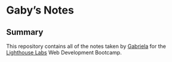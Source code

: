 # Gaby’s Notes

## Summary 

This repository contains all of the notes taken by [Gabriela](https://github.com/gabmor38/README) for the [Lighthouse Labs](https://www.lighthouselabs.ca) Web Development Bootcamp.